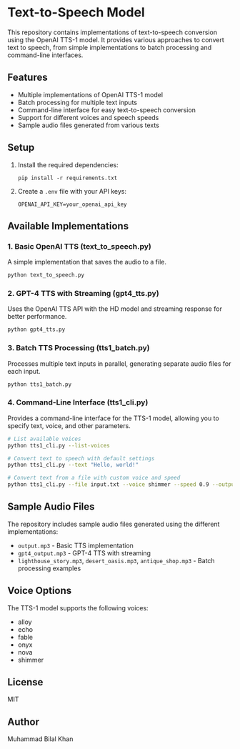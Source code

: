 # Text-to-Speech Model

This repository contains implementations of text-to-speech conversion using the OpenAI TTS-1 model. It provides various approaches to convert text to speech, from simple implementations to batch processing and command-line interfaces.

## Features

- Multiple implementations of OpenAI TTS-1 model
- Batch processing for multiple text inputs
- Command-line interface for easy text-to-speech conversion
- Support for different voices and speech speeds
- Sample audio files generated from various texts

## Setup

1. Install the required dependencies:
   ```
   pip install -r requirements.txt
   ```

2. Create a `.env` file with your API keys:
   ```
   OPENAI_API_KEY=your_openai_api_key
   ```

## Available Implementations

### 1. Basic OpenAI TTS (text_to_speech.py)

A simple implementation that saves the audio to a file.

```bash
python text_to_speech.py
```

### 2. GPT-4 TTS with Streaming (gpt4_tts.py)

Uses the OpenAI TTS API with the HD model and streaming response for better performance.

```bash
python gpt4_tts.py
```

### 3. Batch TTS Processing (tts1_batch.py)

Processes multiple text inputs in parallel, generating separate audio files for each input.

```bash
python tts1_batch.py
```

### 4. Command-Line Interface (tts1_cli.py)

Provides a command-line interface for the TTS-1 model, allowing you to specify text, voice, and other parameters.

```bash
# List available voices
python tts1_cli.py --list-voices

# Convert text to speech with default settings
python tts1_cli.py --text "Hello, world!"

# Convert text from a file with custom voice and speed
python tts1_cli.py --file input.txt --voice shimmer --speed 0.9 --output custom_output.mp3
```

## Sample Audio Files

The repository includes sample audio files generated using the different implementations:

- `output.mp3` - Basic TTS implementation
- `gpt4_output.mp3` - GPT-4 TTS with streaming
- `lighthouse_story.mp3`, `desert_oasis.mp3`, `antique_shop.mp3` - Batch processing examples

## Voice Options

The TTS-1 model supports the following voices:
- alloy
- echo
- fable
- onyx
- nova
- shimmer

## License

MIT

## Author

Muhammad Bilal Khan
